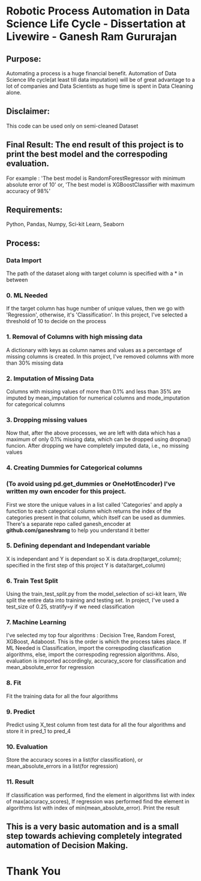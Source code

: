 # Robotic Process Automation in Data Science Life Cycle - Dissertation at Livewire - Ganesh Ram Gururajan

## Purpose:
Automating a process is a huge financial benefit. Automation of Data Science life cycle(at least till data imputation) will be of 
great advantage to a lot of companies and Data Scientists as huge time is spent in Data Cleaning alone.

## Disclaimer:
This code can be used only on semi-cleaned Dataset

## Final Result: The end result of this project is to print the best model and the correspoding evaluation.
For example : 'The best model is RandomForestRegressor with minimum absolute error of 10' or, 'The best model is XGBoostClassifier with
maximum accuracy of 98%'

## Requirements:
 Python,
 Pandas,
 Numpy,
 Sci-kit Learn,
 Seaborn
 
## Process: 
### Data Import
The path of the dataset along with target column is specified with a * in between

### 0. ML Needed
If the target column has huge number of unique values, then we go with 'Regression', otherwise, it's 'Classification'. In this project,
I've selected a threshold of 10 to decide on the process

### 1. Removal of Columns with high missing data
A dictionary with keys as column names and values as a percentage of missing columns is created. In this project, I've removed columns 
with more than 30% missing data

### 2. Imputation of Missing Data
Columns with missing values of more than 0.1% and less than 35% are imputed by mean_imputation for numerical columns and 
mode_imputation for categorical columns

### 3. Dropping missing values
Now that, after the above processes, we are left with data which has a maximum of only 0.1% missing data, which can be dropped
using dropna() funcion. After dropping we have completely imputed data, i.e., no missing values

### 4. Creating Dummies for Categorical columns
### (To avoid using pd.get_dummies or OneHotEncoder) I've written my own encoder for this project. 
First we store the unique values in a list called 'Categories' and apply a function to each categorical column which returns the
index of the categories present in that column, which itself can be used as dummies. There's a separate repo called ganesh_encoder 
at **github.com/ganeshramg** to help you understand it better

### 5. Defining dependant and Independant variable
X is independant and Y is dependant
so X is data.drop(target_column); specified in the first step of this project
Y is data(target_column)

### 6. Train Test Split
Using the train_test_split.py from the model_selection of sci-kit learn, We split the entire data into training and testing set. In
project, I've used a test_size of 0.25, stratify=y if we need classification

### 7. Machine Learning
I've selected my top four algorithms : Decision Tree, Random Forest, XGBoost, Adaboost. This is the order is which the process takes 
place. If ML Needed is Classification, import the correspoding classfication algorithms, else, import the correspoding 
regression algorithms. Also, evaluation is imported accordingly, accuracy_score for classification and mean_absolute_error for 
regression

### 8. Fit
Fit the training data for all the four algorithms

### 9. Predict
Predict using X_test column from test data for all the four algorithms and store it in pred_1 to pred_4

### 10. Evaluation
Store the accuracy scores in a list(for classification), or mean_absolute_errors in a list(for regression)

### 11. Result
If classification was performed, find the element in algorithms list with index of max(accuracy_scores), 
If regression was performed find the element in algorithms list with index of min(mean_absolute_error). Print the result

## This is a very basic automation and is a small step towards achieving completely integrated automation of Decision Making.

# Thank You
